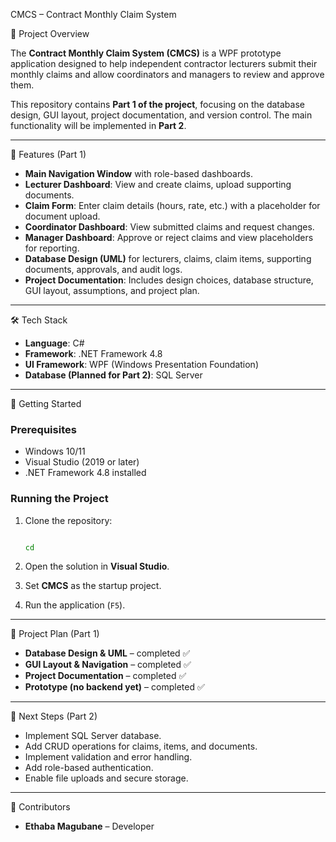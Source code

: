 CMCS – Contract Monthly Claim System

📌 Project Overview

The **Contract Monthly Claim System (CMCS)** is a WPF prototype application designed to help independent contractor lecturers submit their monthly claims and allow coordinators and managers to review and approve them.

This repository contains **Part 1 of the project**, focusing on the database design, GUI layout, project documentation, and version control. The main functionality will be implemented in **Part 2**.

---

🎯 Features (Part 1)

* **Main Navigation Window** with role-based dashboards.
* **Lecturer Dashboard**: View and create claims, upload supporting documents.
* **Claim Form**: Enter claim details (hours, rate, etc.) with a placeholder for document upload.
* **Coordinator Dashboard**: View submitted claims and request changes.
* **Manager Dashboard**: Approve or reject claims and view placeholders for reporting.
* **Database Design (UML)** for lecturers, claims, claim items, supporting documents, approvals, and audit logs.
* **Project Documentation**: Includes design choices, database structure, GUI layout, assumptions, and project plan.

---

🛠️ Tech Stack

* **Language**: C#
* **Framework**: .NET Framework 4.8
* **UI Framework**: WPF (Windows Presentation Foundation)
* **Database (Planned for Part 2)**: SQL Server

---


🚀 Getting Started

### Prerequisites

* Windows 10/11
* Visual Studio (2019 or later)
* .NET Framework 4.8 installed

### Running the Project

1. Clone the repository:

   ```bash
   
   cd 
   ```
2. Open the solution in **Visual Studio**.
3. Set **CMCS** as the startup project.
4. Run the application (`F5`).

---

📅 Project Plan (Part 1)

* **Database Design & UML** – completed ✅
* **GUI Layout & Navigation** – completed ✅
* **Project Documentation** – completed ✅
* **Prototype (no backend yet)** – completed ✅

---

📌 Next Steps (Part 2)

* Implement SQL Server database.
* Add CRUD operations for claims, items, and documents.
* Implement validation and error handling.
* Add role-based authentication.
* Enable file uploads and secure storage.

---

👥 Contributors

* **Ethaba Magubane** – Developer


